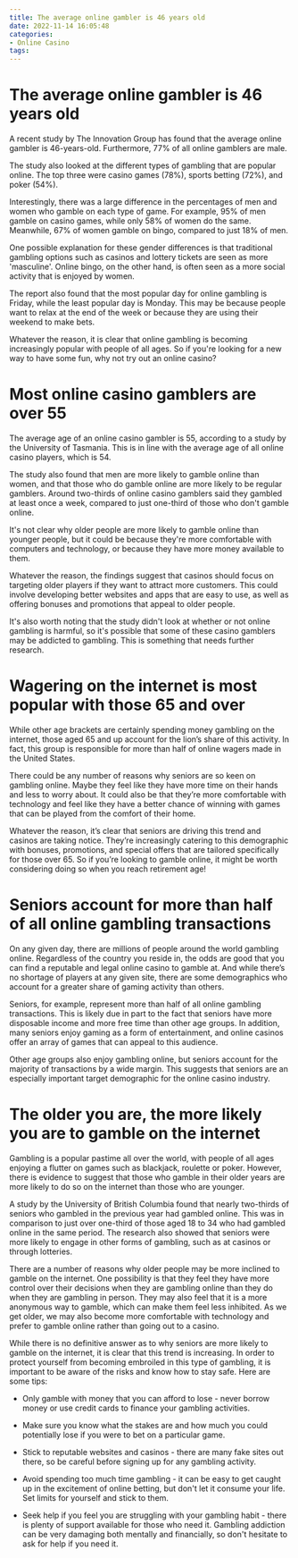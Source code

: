 ```yaml
---
title: The average online gambler is 46 years old
date: 2022-11-14 16:05:48
categories:
- Online Casino
tags:
---
```



#  The average online gambler is 46 years old

A recent study by The Innovation Group has found that the average online gambler is 46-years-old. Furthermore, 77% of all online gamblers are male.

The study also looked at the different types of gambling that are popular online. The top three were casino games (78%), sports betting (72%), and poker (54%).

Interestingly, there was a large difference in the percentages of men and women who gamble on each type of game. For example, 95% of men gamble on casino games, while only 58% of women do the same. Meanwhile, 67% of women gamble on bingo, compared to just 18% of men.

One possible explanation for these gender differences is that traditional gambling options such as casinos and lottery tickets are seen as more 'masculine'. Online bingo, on the other hand, is often seen as a more social activity that is enjoyed by women.

The report also found that the most popular day for online gambling is Friday, while the least popular day is Monday. This may be because people want to relax at the end of the week or because they are using their weekend to make bets.

Whatever the reason, it is clear that online gambling is becoming increasingly popular with people of all ages. So if you're looking for a new way to have some fun, why not try out an online casino?

#  Most online casino gamblers are over 55

The average age of an online casino gambler is 55, according to a study by the University of Tasmania. This is in line with the average age of all online casino players, which is 54.

The study also found that men are more likely to gamble online than women, and that those who do gamble online are more likely to be regular gamblers. Around two-thirds of online casino gamblers said they gambled at least once a week, compared to just one-third of those who don't gamble online.

It's not clear why older people are more likely to gamble online than younger people, but it could be because they're more comfortable with computers and technology, or because they have more money available to them.

Whatever the reason, the findings suggest that casinos should focus on targeting older players if they want to attract more customers. This could involve developing better websites and apps that are easy to use, as well as offering bonuses and promotions that appeal to older people.

It's also worth noting that the study didn't look at whether or not online gambling is harmful, so it's possible that some of these casino gamblers may be addicted to gambling. This is something that needs further research.

#  Wagering on the internet is most popular with those 65 and over

While other age brackets are certainly spending money gambling on the internet, those aged 65 and up account for the lion’s share of this activity. In fact, this group is responsible for more than half of online wagers made in the United States.

There could be any number of reasons why seniors are so keen on gambling online. Maybe they feel like they have more time on their hands and less to worry about. It could also be that they’re more comfortable with technology and feel like they have a better chance of winning with games that can be played from the comfort of their home.

Whatever the reason, it’s clear that seniors are driving this trend and casinos are taking notice. They’re increasingly catering to this demographic with bonuses, promotions, and special offers that are tailored specifically for those over 65. So if you’re looking to gamble online, it might be worth considering doing so when you reach retirement age!

#  Seniors account for more than half of all online gambling transactions

On any given day, there are millions of people around the world gambling online. Regardless of the country you reside in, the odds are good that you can find a reputable and legal online casino to gamble at. And while there’s no shortage of players at any given site, there are some demographics who account for a greater share of gaming activity than others.

Seniors, for example, represent more than half of all online gambling transactions. This is likely due in part to the fact that seniors have more disposable income and more free time than other age groups. In addition, many seniors enjoy gaming as a form of entertainment, and online casinos offer an array of games that can appeal to this audience.

Other age groups also enjoy gambling online, but seniors account for the majority of transactions by a wide margin. This suggests that seniors are an especially important target demographic for the online casino industry.

#  The older you are, the more likely you are to gamble on the internet

Gambling is a popular pastime all over the world, with people of all ages enjoying a flutter on games such as blackjack, roulette or poker. However, there is evidence to suggest that those who gamble in their older years are more likely to do so on the internet than those who are younger.

A study by the University of British Columbia found that nearly two-thirds of seniors who gambled in the previous year had gambled online. This was in comparison to just over one-third of those aged 18 to 34 who had gambled online in the same period. The research also showed that seniors were more likely to engage in other forms of gambling, such as at casinos or through lotteries.

There are a number of reasons why older people may be more inclined to gamble on the internet. One possibility is that they feel they have more control over their decisions when they are gambling online than they do when they are gambling in person. They may also feel that it is a more anonymous way to gamble, which can make them feel less inhibited. As we get older, we may also become more comfortable with technology and prefer to gamble online rather than going out to a casino.

While there is no definitive answer as to why seniors are more likely to gamble on the internet, it is clear that this trend is increasing. In order to protect yourself from becoming embroiled in this type of gambling, it is important to be aware of the risks and know how to stay safe. Here are some tips:

- Only gamble with money that you can afford to lose - never borrow money or use credit cards to finance your gambling activities.

- Make sure you know what the stakes are and how much you could potentially lose if you were to bet on a particular game.

- Stick to reputable websites and casinos - there are many fake sites out there, so be careful before signing up for any gambling activity.

- Avoid spending too much time gambling - it can be easy to get caught up in the excitement of online betting, but don't let it consume your life. Set limits for yourself and stick to them.

- Seek help if you feel you are struggling with your gambling habit - there is plenty of support available for those who need it. Gambling addiction can be very damaging both mentally and financially, so don't hesitate to ask for help if you need it.